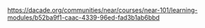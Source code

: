 https://dacade.org/communities/near/courses/near-101/learning-modules/b52ba9f1-caac-4339-96ed-fad3b1ab6bbd

